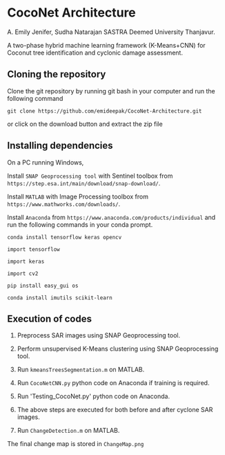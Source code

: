 # CocoNet Architecture 
A. Emily Jenifer, Sudha Natarajan
SASTRA Deemed University
Thanjavur.

A two-phase hybrid machine learning framework (K-Means+CNN) for Coconut tree identification and cyclonic damage assessment.

## Cloning the repository

Clone the git repository by running git bash in your computer and run the following command

`git clone https://github.com/emideepak/CocoNet-Architecture.git`

or click on the download button and extract the zip file

## Installing dependencies

On a PC running Windows,

Install `SNAP Geoprocessing tool` with Sentinel toolbox from  `https://step.esa.int/main/download/snap-download/`.

Install `MATLAB` with Image Processing toolbox from `https://www.mathworks.com/downloads/`.

Install `Anaconda` from `https://www.anaconda.com/products/individual` and run the following commands in your conda prompt.

`conda install tensorflow keras opencv`

`import tensorflow`

`import keras`

`import cv2`

`pip install easy_gui os`

`conda install imutils scikit-learn`

## Execution of codes 

1. Preprocess SAR images using SNAP Geoprocessing tool.

2. Perform unsupervised K-Means clustering using SNAP Geoprocessing tool.

3. Run `kmeansTreesSegmentation.m` on MATLAB.

4. Run `CocoNetCNN.py` python code on Anaconda if training is required. 

6. Run 'Testing_CocoNet.py' python code on Anaconda.

5. The above steps are executed for both before and after cyclone SAR images.

6. Run `ChangeDetection.m` on MATLAB.

The final change map is stored in `ChangeMap.png`








